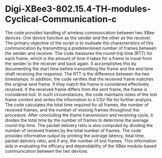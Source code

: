 # Digi-XBee3-802.15.4-TH-modules-Cyclical-Communication-c
The code provides handling of wireless communication between two XBee devices. One device function as the sender and the other as the receiver. The primary objective of the script is to evaluate the characteristics of this communication by transmitting a predetermined number of frames between the sender and receiver. The code measures the round-trip time (RTT) for each frame, which is the amount of time it takes for a frame to travel from the sender to the receiver and back again. It accomplishes this by documenting the start time before transmitting the frame and the end time shaft receiving the response. The RTT is the difference between the two timestamps.
In addition, the code verifies that the received frame matches the original sent frame. If they match the frame is considered effectively received. If the received frame differs from the sent frame, the frame is considered lost. In such circumstances, the code maintains notes of the lost frame content and writes the information to a CSV file for further analysis.
The code calculates the total time required for all frames, the number of received frames, and the number of missing frames throughout the procedure. After concluding the frame transmission and receiving cycle, it divides the total time by the number of frames to determine the average round-trip time. The packet delivery ratio is also computed by dividing the number of received frames by the total number of frames. The code provides informative output by printing the average latency, total time, packet delivery ratio, and if any, the number of lost frames. This information aids in evaluating the efficacy and dependability of the XBee module-based communication between the two devices.
 
